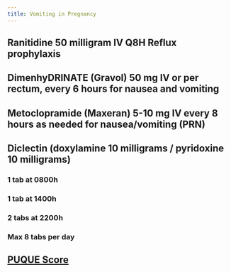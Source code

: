```yaml
---
title: Vomiting in Pregnancy
---
```


## **Ranitidine** 50 milligram IV Q8H Reflux prophylaxis
## **DimenhyDRINATE** (Gravol) 50 mg IV or per rectum, every 6 hours for nausea and vomiting
## **Metoclopramide** (Maxeran) 5-10 mg IV every 8 hours as needed for nausea/vomiting (PRN)
## **Diclectin** (doxylamine 10 milligrams / pyridoxine 10 milligrams)
### 1 tab at 0800h
### 1 tab at 1400h
### 2 tabs at 2200h
### Max 8 tabs per day
## [PUQUE Score](https://www.babymed.com/puqe-nausea-and-vomiting-score/take)
